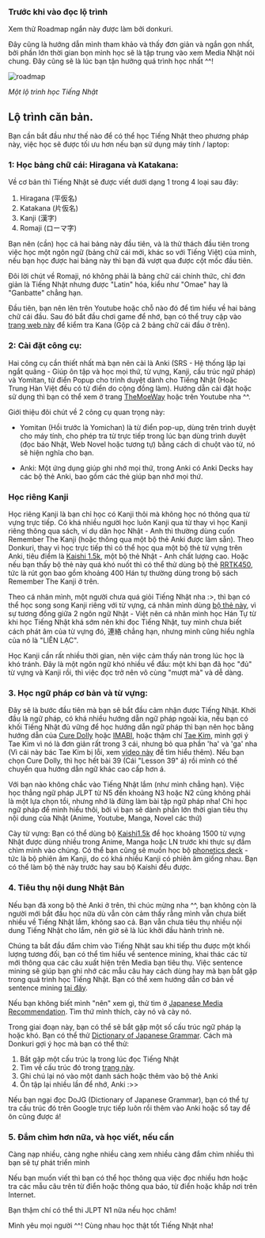 ### Trước khi vào đọc lộ trình

Xem thử Roadmap ngắn này được làm bởi donkuri.

Đây cũng là hướng dẫn mình tham khảo và thấy đơn giản và ngắn gọn nhất, bởi phần lớn thời gian bọn mình học sẽ là tập trung vào xem Media Nhật nói chung. Đây cũng sẽ là lúc bạn tận hưởng quá trình học nhất ^^!

![roadmap](https://donkuri.github.io/learn-japanese/img/jp-flowchart.png)

_Một lộ trình học Tiếng Nhật_

  
## Lộ trình căn bản.  
Bạn cần bắt đầu như thế nào để có thể học Tiếng Nhật theo phương pháp này, việc học sẽ được tối ưu hơn nếu bạn sử dụng máy tính / laptop:  

### 1: Học bảng chữ cái: Hiragana và Katakana: 
Về cơ bản thì Tiếng Nhật sẽ được viết dưới dạng 1 trong 4 loại sau đây:

1. Hiragana (平仮名)
2. Katakana (片仮名)
3. Kanji (漢字)
4. Romaji (ローマ字)

Bạn nên (cần) học cả hai bảng này đầu tiên, và là thử thách đầu tiên trong việc học một ngôn ngữ (bảng chữ cái mới, khác so với Tiếng Việt) của mình, nếu bạn học được hai bảng này thì bạn đã vượt qua được cột mốc đầu tiên.  

Đôi lời chút về Romaji, nó không phải là bảng chữ cái chính thức, chỉ đơn giản là Tiếng Nhật nhưng được "Latin" hóa, kiểu như "Omae" hay là "Ganbatte" chẳng hạn.

Đầu tiên, bạn nên lên trên Youtube hoặc chỗ nào đó để tìm hiểu về hai bảng chữ cái đầu. Sau đó bắt đầu chơi game để nhớ, bạn có thể truy cập vào [trang web này](https://djtguide.neocities.org/kana/) để kiểm tra Kana (Gộp cả 2 bảng chữ cái đầu ở trên).

### 2: Cài đặt công cụ:  

Hai công cụ cần thiết nhất mà bạn nên cài là Anki (SRS - Hệ thống lặp lại ngắt quãng - Giúp ôn tập và học mọi thứ, từ vựng, Kanji, cấu trúc ngữ pháp) và Yomitan, từ điển Popup cho trình duyệt dành cho Tiếng Nhật (Hoặc Trung Hàn Việt đều có từ điển do cộng đồng làm). Hướng dẫn cài đặt hoặc sử dụng thì bạn có thể xem ở trang [TheMoeWay](http://learnjapanese.moe/) hoặc trên Youtube nha ^^.  

Giới thiệu đôi chút về 2 công cụ quan trọng này:

- Yomitan (Hồi trước là Yomichan) là từ điển pop-up, dùng trên trình duyệt cho máy tính, cho phép tra từ trực tiếp trong lúc bạn dùng trình duyệt (đọc báo Nhật, Web Novel hoặc tương tự) bằng cách di chuột vào từ, nó sẽ hiện nghĩa cho bạn.

- Anki: Một ứng dụng giúp ghi nhớ mọi thứ, trong Anki có Anki Decks hay các bộ thẻ Anki, bao gồm các thẻ giúp bạn nhớ mọi thứ.


### Học riêng Kanji

Học riêng Kanji là bạn chỉ học có Kanji thôi mà không học nó thông qua từ vựng trực tiếp. Có khá nhiều người học luôn Kanji qua từ thay vì học Kanji riêng thông qua sách, ví dụ dân học Nhật - Anh thì thường dùng cuốn Remember The Kanji (hoặc thông qua một bộ thẻ Anki được làm sẵn). Theo Donkuri, thay vì học trực tiếp thì có thể học qua một bộ thẻ từ vựng trên Anki, tiêu điểm là [Kaishi 1.5k](https://github.com/donkuri/Kaishi/releases), một bộ thẻ Nhật - Anh chất lượng cao. Hoặc nếu bạn thấy bộ thẻ này quá khó nuốt thì có thể thử dùng bộ thẻ [RRTK450](https://mega.nz/file/2SJiWC4b#hL98qtC_hiLlQDg0LqVJoqD2-5ywT2Nwd4kjROY_KwQ), tức là rút gọn bao gồm khoảng 400 Hán tự thường dùng trong bộ sách Remember The Kanji ở trên.

Theo cá nhân mình, một người chưa quá giỏi Tiếng Nhật nha :>, thì bạn có thể học song song Kanji riêng với từ vựng, cá nhân mình dùng [bộ thẻ này](https://ankiweb.net/shared/info/1589523564), vì sự tương đồng giữa 2 ngôn ngữ Nhật - Việt nên cá nhân mình học Hán Tự từ khi học Tiếng Nhật khá sớm nên khi đọc Tiếng Nhật, tuy mình chưa biết cách phát âm của từ vựng đó, 連絡 chẳng hạn, nhưng mình cũng hiểu nghĩa của nó là "LIÊN LẠC".

Học Kanji cần rất nhiều thời gian, nên việc cảm thấy nản trong lúc học là khó tránh. Đây là một ngôn ngữ khó nhiều về đầu: một khi bạn đã học "đủ" từ vựng và Kanji rồi, thì việc đọc trở nên vô cùng "mượt mà" và dễ dàng.

### 3. Học ngữ pháp cơ bản và từ vựng:  
Đây sẽ là bước đầu tiên mà bạn sẽ bắt đầu cảm nhận được Tiếng Nhật. Khởi đầu là ngữ pháp, có khá nhiều hướng dẫn ngữ pháp ngoài kia, nếu bạn có khối Tiếng Nhật đủ vững để học hướng dẫn ngữ pháp thì bạn nên học bằng hướng dẫn của [Cure Dolly](https://www.youtube.com/playlist?list=PLg9uYxuZf8x_A-vcqqyOFZu06WlhnypWj) hoặc [IMABI](https://djtguide.github.io/grammar/imabi.html), hoặc thậm chí [Tae Kim](), mình gợi ý Tae Kim vì nó là đơn giản rất trong 3 cái, nhưng bỏ qua phần 'ha' và 'ga' nha (Vì cái này bác Tae Kim bị lỗi, xem [video này](https://youtu.be/-JuHi-yKGFc?list=PLg9uYxuZf8x_A-vcqqyOFZu06WlhnypWj) để tìm hiểu thêm). Nếu bạn chọn Cure Dolly, thì học hết bài 39 (Cái "Lesson 39" á) rồi mình có thể chuyển qua hướng dẫn ngữ khác cao cấp hơn á.

Với bạn nào không chắc vào Tiếng Nhật lắm (như mình chẳng hạn). Việc học thẳng ngữ pháp JLPT từ N5 đến khoảng N3 hoặc N2 cũng không phải là một lựa chọn tồi, nhưng nhớ là đừng làm bài tập ngữ pháp nha! Chỉ học ngữ pháp để mình hiểu thôi, bởi vì bạn sẽ dành phần lớn thời gian tiêu thụ nội dung của Nhật (Anime, Youtube, Manga, Novel các thứ)

Cày từ vựng: Bạn có thể dùng bộ [Kaishi1.5k](https://github.com/donkuri/Kaishi) để học khoảng 1500 từ vựng Nhật được dùng nhiều trong Anime, Manga hoặc LN trước khi thực sự đắm chìm mình vào chúng. Có thể bạn cũng sẽ muốn học bộ [phonetics deck](https://learnjapanese.moe/kanjiphonetics/) - tức là bộ phiên âm Kanji, do có khá nhiều Kanji có phiên âm giống nhau. Bạn có thể làm bộ thẻ này trước hay sau bộ Kaishi đều được.

### 4. Tiêu thụ nội dung Nhật Bản  

Nếu bạn đã xong bộ thẻ Anki ở trên, thì chúc mừng nha ^^, bạn không còn là người mới bắt đầu học nữa dù vẫn còn cảm thấy rằng mình vẫn chưa biết nhiều về Tiếng Nhật lắm, không sao cả. Bạn vẫn chưa tiêu thụ nhiều nội dung Tiếng Nhật cho lắm, nên giờ sẽ là lúc khởi đầu hành trình nè. 

Chúng ta bắt đầu đắm chìm vào Tiếng Nhật sau khi tiếp thu được một khối lượng tương đối, bạn có thể tìm hiểu về sentence mining, khai thác các từ mới thông qua các câu xuất hiện trên Media bạn tiêu thụ. Việc sentence mining sẽ giúp bạn ghi nhớ các mẫu câu hay cách dùng hay mà bạn bắt gặp trong quá trình học Tiếng Nhật. Bạn có thể xem hướng dẫn cơ bản về sentence mining [tại đây](https://www.youtube.com/watch?v=PLnJ1l6f7mQ). 

Nếu bạn không biết mình "nên" xem gì, thử tìm ở [Japanese Media Recommendation](https://ixrec.neocities.org/immersion/). Tìm thứ mình thích, cày nó và cày nó.

Trong giai đoạn này, bạn có thể sẽ bắt gặp một số cấu trúc ngữ pháp lạ hoặc khó. Bạn có thể thử [Dictionary of Japanese Grammar](https://djtguide.github.io/grammar/dojgmain.html). Cách mà Donkuri gợi ý học mà bạn có thể thử: 

1. Bắt gặp một cấu trúc lạ trong lúc đọc Tiếng Nhật
2. Tìm về cấu trúc đó trong [trang này](https://djtguide.github.io/grammar/masterreference.html).
3. Ghi chú lại nó vào một danh sách hoặc thêm vào bộ thẻ Anki
4. Ôn tập lại nhiều lần để nhớ, Anki :>>

Nếu bạn ngại đọc DoJG (Dictionary of Japanese Grammar), bạn có thể tự tra cấu trúc đó trên Google trực tiếp luôn rồi thêm vào Anki hoặc sổ tay để ôn cũng được á!

### 5. Đắm chìm hơn nữa, và học viết, nếu cần  

Càng nạp nhiều, càng nghe nhiều càng xem nhiều càng đắm chìm nhiều thì bạn sẽ tự phát triển mình

Nếu bạn muốn viết thì bạn có thể học thông qua việc đọc nhiều hơn hoặc tra các mẫu câu trên từ điển hoặc thông qua báo, từ điển hoặc khắp nơi trên Internet.

Bạn thậm chí có thể thi JLPT N1 nữa nếu học chăm!

Mình yêu mọi người ^^! Cùng nhau học thật tốt Tiếng Nhật nha!